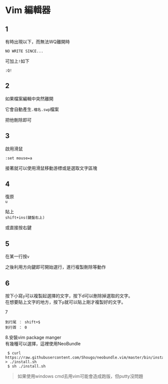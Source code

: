 # Vim 編輯器

## 1

有時出現以下，而無法WQ離開時

`NO WRITE SINCE...`

可加上`!`如下

`:Q!`

## 2

如果檔案編輯中突然離開

它會自動產生`.檔名.swp`檔案

把他刪除即可

## 3

啟用滑鼠

```
:set mouse=a
```

接著就可以使用滑鼠移動游標或是選取文字區塊

## 4

復原  
`u`

貼上  
`shift+ins(鍵盤右上)`

或直接按右鍵

## 5

在某一行按`v`

之後利用方向鍵即可開始選行，進行複製刪除等動作

## 6

按下小寫`y`可以複製起選擇的文字，按下d可以刪除掉選取的文字。  
        在想要貼上文字的地方，按下`p`就可以貼上剛才複製好的文字。

7

```
到行尾 ： shift+$
到行首 ： 0
```

8.安裝vim package manger  
 有幾種可以選擇，這裡使用NeoBundle

```
 $ curl https://raw.githubusercontent.com/Shougo/neobundle.vim/master/bin/install.sh > ./install.sh
 $ sh ./install.sh
```



> 如果使用windows cmd去用vim可能會造成跑版，但putty沒問題



